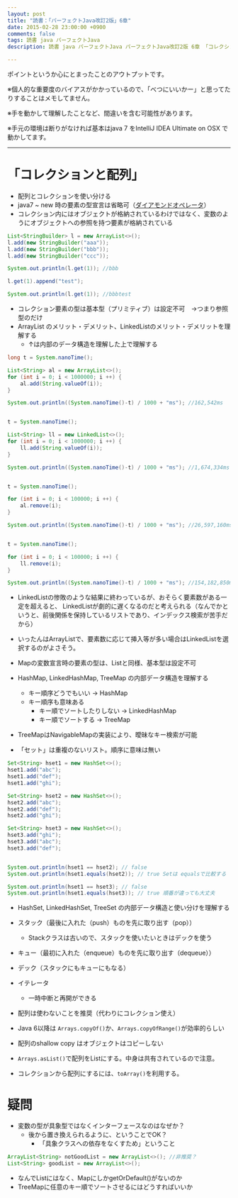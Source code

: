 ```yaml
---
layout: post
title: "読書：「パーフェクトJava改訂2版」6章"
date: 2015-02-28 23:00:00 +0900
comments: false
tags: 読書 java パーフェクトJava
description: 読書 java パーフェクトJava パーフェクトJava改訂2版 6章 「コレクションと配列」配列とコレクションを使い分ける java7 ~ new 時の要素の型宣言は省略可 ダイアモンドオペレータ

---
```


ポイントというか心にとまったことのアウトプットです。

※個人的な重要度のバイアスがかかっているので、「べつにいいかー」と思ってたりすることはメモしてません。

※手を動かして理解したことなど、間違いを含む可能性があります。

※手元の環境は断りがなければ基本はjava 7 をIntelliJ IDEA Ultimate on OSX で動かしてます。

---

# 「コレクションと配列」

<!--more-->

* 配列とコレクションを使い分ける
* java7 ~ new 時の要素の型宣言は省略可（[ダイアモンドオペレータ](http://d.hatena.ne.jp/Nagise/20110729/1311950039)）
* コレクション内にはオブジェクトが格納されているわけではなく、変数のようにオブジェクトへの参照を持つ要素が格納されている


```java
List<StringBuilder> l = new ArrayList<>();
l.add(new StringBuilder("aaa"));
l.add(new StringBuilder("bbb"));
l.add(new StringBuilder("ccc"));

System.out.println(l.get(1)); //bbb

l.get(1).append("test");

System.out.println(l.get(1)); //bbbtest
```

* コレクション要素の型は基本型（プリミティブ）は設定不可　→つまり参照型のだけ
* ArrayList のメリット・デメリット、LinkedListのメリット・デメリットを理解する
    * ↑は内部のデータ構造を理解した上で理解する

```java
long t = System.nanoTime();

List<String> al = new ArrayList<>();
for (int i = 0; i < 1000000; i ++) {
    al.add(String.valueOf(i));
}

System.out.println((System.nanoTime()-t) / 1000 + "ms"); //162,542ms


t = System.nanoTime();

List<String> ll = new LinkedList<>();
for (int i = 0; i < 1000000; i ++) {
    ll.add(String.valueOf(i));
}

System.out.println((System.nanoTime()-t) / 1000 + "ms"); //1,674,334ms


t = System.nanoTime();

for (int i = 0; i < 100000; i ++) {
    al.remove(i);
}

System.out.println((System.nanoTime()-t) / 1000 + "ms"); //26,597,160ms


t = System.nanoTime();

for (int i = 0; i < 100000; i ++) {
    ll.remove(i);
}

System.out.println((System.nanoTime()-t) / 1000 + "ms"); //154,182,850ms

```

* LinkedListの惨敗のような結果に終わっているが、おそらく要素数がある一定を超えると、
LinkedListが劇的に遅くなるのだと考えられる（なんでかというと、前後関係を保持しているリストであり、インデックス検索が苦手だから）
* いったんはArrayListで、要素数に応じて挿入等が多い場合はLinkedListを選択するのがよさそう。

* Mapの変数宣言時の要素の型は、Listと同様、基本型は設定不可
* HashMap, LinkedHashMap, TreeMap の内部データ構造を理解する
    * キー順序どうでもいい → HashMap
    * キー順序も意味ある
        * キー順でソートしたりしない → LinkedHashMap
        * キー順でソートする → TreeMap

* TreeMapはNavigableMapの実装により、曖昧なキー検索が可能

* 「セット」は重複のないリスト。順序に意味は無い

```java
Set<String> hset1 = new HashSet<>();
hset1.add("abc");
hset1.add("def");
hset1.add("ghi");

Set<String> hset2 = new HashSet<>();
hset2.add("abc");
hset2.add("def");
hset2.add("ghi");

Set<String> hset3 = new HashSet<>();
hset3.add("ghi");
hset3.add("abc");
hset3.add("def");


System.out.println(hset1 == hset2); // false
System.out.println(hset1.equals(hset2)); // true Setは equalsで比較する

System.out.println(hset1 == hset3); // false
System.out.println(hset1.equals(hset3)); // true 順番が違っても大丈夫
```

* HashSet, LinkedHashSet, TreeSet の内部データ構造と使い分けを理解する
* スタック（最後に入れた（push）ものを先に取り出す（pop））
    * Stackクラスは古いので、スタックを使いたいときはデックを使う
* キュー（最初に入れた（enqueue）ものを先に取り出す（dequeue））
* デック（スタックにもキューにもなる）

* イテレータ
    * 一時中断と再開ができる

* 配列は使わないことを推奨（代わりにコレクション使え）
* Java 6以降は `Arrays.copyOf()`か、`Arrays.copyOfRange()`が効率的らしい
* 配列のshallow copy はオブジェクトはコピーしない
* `Arrays.asList()`で配列をListにする。中身は共有されているので注意。
* コレクションから配列にするには、`toArray()`を利用する。

# 疑問

* 変数の型が具象型ではなくインターフェースなのはなぜか？
    * 後から置き換えられるように、ということでOK？
        * 「具象クラスへの依存をなくすため」ということ

```java
ArrayList<String> notGoodList = new ArrayList<>(); //非推奨？
List<String> goodList = new ArrayList<>();
```

* なんでListにはなく、MapにしかgetOrDefault()がないのか
* TreeMapに任意のキー順でソートさせるにはどうすればいいか
